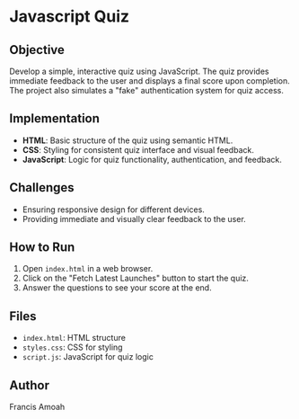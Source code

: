 # Javascript Quiz

## Objective
Develop a simple, interactive quiz using JavaScript. The quiz provides immediate feedback to the user and displays a final score upon completion. The project also simulates a "fake" authentication system for quiz access.

## Implementation
- **HTML**: Basic structure of the quiz using semantic HTML.
- **CSS**: Styling for consistent quiz interface and visual feedback.
- **JavaScript**: Logic for quiz functionality, authentication, and feedback.

## Challenges
- Ensuring responsive design for different devices.
- Providing immediate and visually clear feedback to the user.

## How to Run
1. Open `index.html` in a web browser.
2. Click on the "Fetch Latest Launches" button to start the quiz.
3. Answer the questions to see your score at the end.

## Files
- `index.html`: HTML structure
- `styles.css`: CSS for styling
- `script.js`: JavaScript for quiz logic

## Author
Francis Amoah

